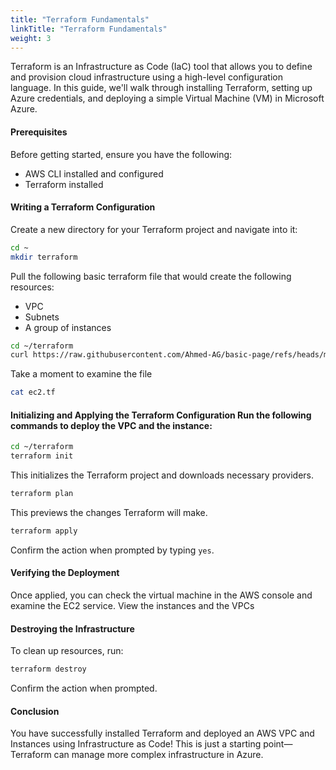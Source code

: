 ```yaml
---
title: "Terraform Fundamentals"
linkTitle: "Terraform Fundamentals"
weight: 3
---
```


Terraform is an Infrastructure as Code (IaC) tool that allows you to define and provision cloud infrastructure using a high-level configuration language. In this guide, we'll walk through installing Terraform, setting up Azure credentials, and deploying a simple Virtual Machine (VM) in Microsoft Azure.

#### Prerequisites

Before getting started, ensure you have the following:

- AWS CLI installed and configured
- Terraform installed

#### Writing a Terraform Configuration

Create a new directory for your Terraform project and navigate into it:

```bash
cd ~
mkdir terraform
```
Pull the following basic terraform file that would create the following resources:

- VPC
- Subnets
- A group of instances

```bash
cd ~/terraform
curl https://raw.githubusercontent.com/Ahmed-AG/basic-page/refs/heads/main/ec2.tf > ec2.tf
```

Take a moment to examine the file

```bash
cat ec2.tf
```

#### Initializing and Applying the Terraform Configuration Run the following commands to deploy the VPC and the instance:

```bash
cd ~/terraform
terraform init
```

This initializes the Terraform project and downloads necessary providers.

```bash
terraform plan
```

This previews the changes Terraform will make.

```bash
terraform apply
```

Confirm the action when prompted by typing `yes`.

#### Verifying the Deployment
Once applied, you can check the virtual machine in the AWS console and examine the EC2 service. View the instances and the VPCs

#### Destroying the Infrastructure
To clean up resources, run:

```bash
terraform destroy
```
Confirm the action when prompted.

#### Conclusion
You have successfully installed Terraform and deployed an AWS VPC and Instances using Infrastructure as Code! This is just a starting point—Terraform can manage more complex infrastructure in Azure.
